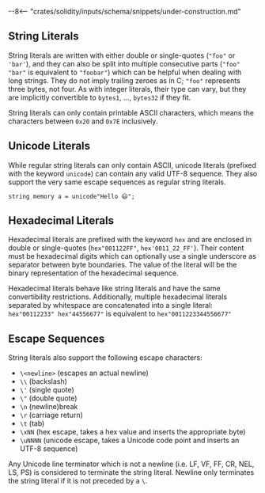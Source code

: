 --8<-- "crates/solidity/inputs/schema/snippets/under-construction.md"

## String Literals

String literals are written with either double or single-quotes (`"foo"` or `'bar'`), and they can also be split into multiple consecutive parts (`"foo" "bar"` is equivalent to `"foobar"`) which can be helpful when dealing with long strings. They do not imply trailing zeroes as in C; `"foo"` represents three bytes, not four. As with integer literals, their type can vary, but they are implicitly convertible to `bytes1`, ..., `bytes32` if they fit.

String literals can only contain printable ASCII characters, which means the characters between `0x20` and `0x7E` inclusively.

## Unicode Literals

While regular string literals can only contain ASCII, unicode literals (prefixed with the keyword `unicode`) can contain any valid UTF-8 sequence. They also support the very same escape sequences as regular string literals.

```solidity
string memory a = unicode"Hello 😃";
```

## Hexadecimal Literals

Hexadecimal literals are prefixed with the keyword `hex` and are enclosed in double or single-quotes (`hex"001122FF"`, `hex'0011_22_FF'`). Their content must be hexadecimal digits which can optionally use a single underscore as separator between byte boundaries. The value of the literal will be the binary representation of the hexadecimal sequence.

Hexadecimal literals behave like string literals and have the same convertibility restrictions. Additionally, multiple hexadecimal literals separated by whitespace are concatenated into a single literal: `hex"00112233" hex"44556677"` is equivalent to `hex"0011223344556677"`

## Escape Sequences

String literals also support the following escape characters:

- `\<newline>` (escapes an actual newline)
- `\\` (backslash)
- `\'` (single quote)
- `\"` (double quote)
- `\n` (newline)break
- `\r` (carriage return)
- `\t` (tab)
- `\xNN` (hex escape, takes a hex value and inserts the appropriate byte)
- `\uNNNN` (unicode escape, takes a Unicode code point and inserts an UTF-8 sequence)

Any Unicode line terminator which is not a newline (i.e. LF, VF, FF, CR, NEL, LS, PS) is considered to terminate the string literal. Newline only terminates the string literal if it is not preceded by a `\`.
